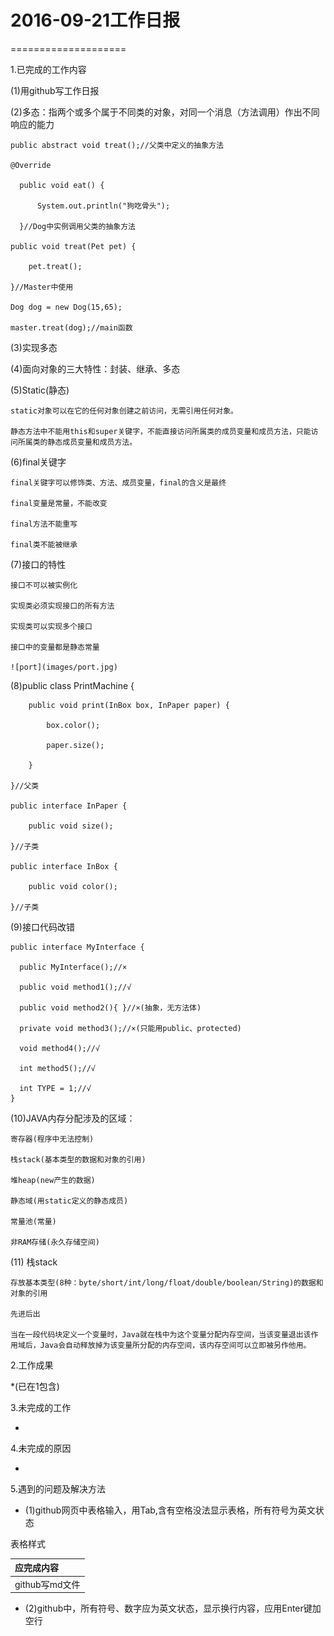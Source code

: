 # 2016-09-21工作日报
====================

1.已完成的工作内容

  (1)用github写工作日报
 
  (2)多态：指两个或多个属于不同类的对象，对同一个消息（方法调用）作出不同响应的能力

    public abstract void treat();//父类中定义的抽象方法

    @Override
    
	  public void eat() {
	  
		  System.out.println("狗吃骨头");
		  
	  }//Dog中实例调用父类的抽象方法
	  
  	public void treat(Pet pet) {
  		
  		pet.treat();

  	}//Master中使用
  	
  	Dog dog = new Dog(15,65);
  	
  	master.treat(dog);//main函数
  	
  (3)实现多态
  
  
  (4)面向对象的三大特性：封装、继承、多态
  
  (5)Static(静态)
  
    static对象可以在它的任何对象创建之前访问，无需引用任何对象。
    
    静态方法中不能用this和super关键字，不能直接访问所属类的成员变量和成员方法，只能访问所属类的静态成员变量和成员方法。
    
  (6)final关键字
  
    final关键字可以修饰类、方法、成员变量，final的含义是最终
    
    final变量是常量，不能改变
    
    final方法不能重写
    
    final类不能被继承
    
  (7)接口的特性
  
    接口不可以被实例化
    
    实现类必须实现接口的所有方法
    
    实现类可以实现多个接口
    
    接口中的变量都是静态常量
    
    ![port](images/port.jpg)
    
  (8)public class PrintMachine {

    	public void print(InBox box, InPaper paper) {
    	
    		box.color();
    		
    		paper.size();
    		
    	}
    	
    }//父类

    public interface InPaper {

    	public void size();
    	
    }//子类

    public interface InBox {

    	public void color();
    	
    }//子类
    
  (9)接口代码改错
  
    public interface MyInterface {
  
      public MyInterface();//×
      
      public void method1();//√
      
      public void method2(){ }//×(抽象，无方法体)
      
      private void method3();//×(只能用public、protected)
      
      void method4();//√
      
      int method5();//√
      
      int TYPE = 1;//√
    }
    
  (10)JAVA内存分配涉及的区域：
  
    寄存器(程序中无法控制)
    
    栈stack(基本类型的数据和对象的引用)
    
    堆heap(new产生的数据)
    
    静态域(用static定义的静态成员)
    
    常量池(常量)
    
    非RAM存储(永久存储空间)
    
  (11) 栈stack
  
    存放基本类型(8种：byte/short/int/long/float/double/boolean/String)的数据和对象的引用
    
    先进后出
    
    当在一段代码块定义一个变量时，Java就在栈中为这个变量分配内存空间，当该变量退出该作用域后，Java会自动释放掉为该变量所分配的内存空间，该内存空间可以立即被另作他用。

2.工作成果

 *(已在1包含)
  
3.未完成的工作

 *
  
4.未完成的原因

 *
  
5.遇到的问题及解决方法

 * (1)github网页中表格输入，用Tab,含有空格没法显示表格，所有符号为英文状态
 
 表格样式
 
|应完成内容     |
|:--------------|
|github写md文件 |

  * (2)github中，所有符号、数字应为英文状态，显示换行内容，应用Enter键加空行
